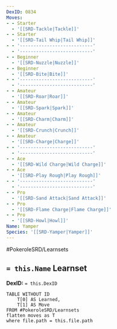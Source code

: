 ```yaml
---
DexID: 0834
Moves:
- - Starter
  - '[[SRD-Tackle|Tackle]]'
- - Starter
  - '[[SRD-Tail Whip|Tail Whip]]'
- - '---------------------------'
  - '---------------------------'
- - Beginner
  - '[[SRD-Nuzzle|Nuzzle]]'
- - Beginner
  - '[[SRD-Bite|Bite]]'
- - '---------------------------'
  - '---------------------------'
- - Amateur
  - '[[SRD-Roar|Roar]]'
- - Amateur
  - '[[SRD-Spark|Spark]]'
- - Amateur
  - '[[SRD-Charm|Charm]]'
- - Amateur
  - '[[SRD-Crunch|Crunch]]'
- - Amateur
  - '[[SRD-Charge|Charge]]'
- - '---------------------------'
  - '---------------------------'
- - Ace
  - '[[SRD-Wild Charge|Wild Charge]]'
- - Ace
  - '[[SRD-Play Rough|Play Rough]]'
- - '---------------------------'
  - '---------------------------'
- - Pro
  - '[[SRD-Sand Attack|Sand Attack]]'
- - Pro
  - '[[SRD-Flame Charge|Flame Charge]]'
- - Pro
  - '[[SRD-Howl|Howl]]'
Name: Yamper
Species: '[[SRD-Yamper|Yamper]]'
---
```


#PokeroleSRD/Learnsets

## `= this.Name` Learnset

**DexID:** `= this.DexID`

```dataview
TABLE WITHOUT ID
    T[0] AS Learned,
    T[1] AS Move
FROM #PokeroleSRD/Learnsets
flatten moves as T
where file.path = this.file.path
```
